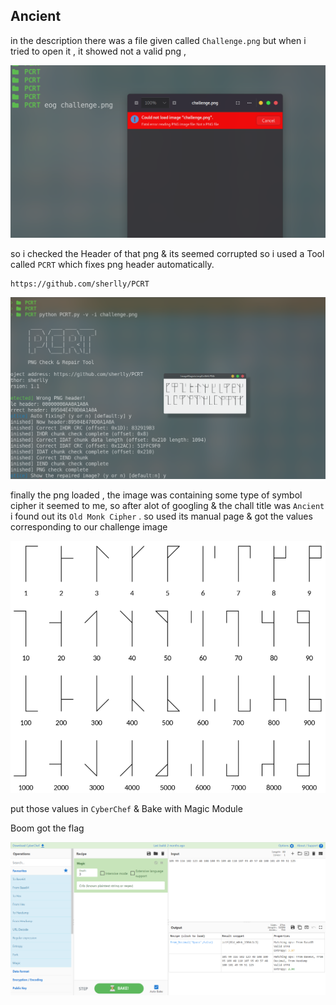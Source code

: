## Ancient

in the description there was a file given called `Challenge.png` but when i tried to open it , 
it showed not a valid png ,

![](../images/crypto0.png)

so i checked the Header of that png & its seemed corrupted
so i used a Tool called `PCRT` which fixes png header automatically.
```http
https://github.com/sherlly/PCRT
```
![](../images/crypto01.png)

finally the png loaded , the image was containing some type of symbol cipher it seemed to me,
so after alot of googling & the chall title was `Ancient` i found out its `Old Monk Cipher` . so used its manual page & got the values corresponding to our challenge image


![](../images/crypto1.png)

put those values in `CyberChef` & Bake with Magic Module

Boom got the flag

![](../images/crypto2.png)
